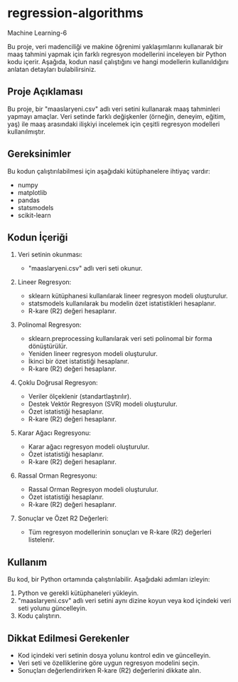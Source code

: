 # regression-algorithms
Machine Learning-6

Bu proje, veri madenciliği ve makine öğrenimi yaklaşımlarını kullanarak bir maaş tahmini yapmak için farklı regresyon modellerini inceleyen bir Python kodu içerir. Aşağıda, kodun nasıl çalıştığını ve hangi modellerin kullanıldığını anlatan detayları bulabilirsiniz.

## Proje Açıklaması

Bu proje, bir "maaslaryeni.csv" adlı veri setini kullanarak maaş tahminleri yapmayı amaçlar. Veri setinde farklı değişkenler (örneğin, deneyim, eğitim, yaş) ile maaş arasındaki ilişkiyi incelemek için çeşitli regresyon modelleri kullanılmıştır.

## Gereksinimler

Bu kodun çalıştırılabilmesi için aşağıdaki kütüphanelere ihtiyaç vardır:

- numpy
- matplotlib
- pandas
- statsmodels
- scikit-learn

## Kodun İçeriği

1. Veri setinin okunması:
   - "maaslaryeni.csv" adlı veri seti okunur.

2. Lineer Regresyon:
   - sklearn kütüphanesi kullanılarak lineer regresyon modeli oluşturulur.
   - statsmodels kullanılarak bu modelin özet istatistikleri hesaplanır.
   - R-kare (R2) değeri hesaplanır.

3. Polinomal Regresyon:
   - sklearn.preprocessing kullanılarak veri seti polinomal bir forma dönüştürülür.
   - Yeniden lineer regresyon modeli oluşturulur.
   - İkinci bir özet istatistiği hesaplanır.
   - R-kare (R2) değeri hesaplanır.

4. Çoklu Doğrusal Regresyon:
   - Veriler ölçeklenir (standartlaştırılır).
   - Destek Vektör Regresyon (SVR) modeli oluşturulur.
   - Özet istatistiği hesaplanır.
   - R-kare (R2) değeri hesaplanır.

5. Karar Ağacı Regresyonu:
   - Karar ağacı regresyon modeli oluşturulur.
   - Özet istatistiği hesaplanır.
   - R-kare (R2) değeri hesaplanır.

6. Rassal Orman Regresyonu:
   - Rassal Orman Regresyon modeli oluşturulur.
   - Özet istatistiği hesaplanır.
   - R-kare (R2) değeri hesaplanır.

7. Sonuçlar ve Özet R2 Değerleri:
   - Tüm regresyon modellerinin sonuçları ve R-kare (R2) değerleri listelenir.

## Kullanım

Bu kod, bir Python ortamında çalıştırılabilir. Aşağıdaki adımları izleyin:

1. Python ve gerekli kütüphaneleri yükleyin.
2. "maaslaryeni.csv" adlı veri setini aynı dizine koyun veya kod içindeki veri seti yolunu güncelleyin.
3. Kodu çalıştırın.

## Dikkat Edilmesi Gerekenler

- Kod içindeki veri setinin dosya yolunu kontrol edin ve güncelleyin.
- Veri seti ve özelliklerine göre uygun regresyon modelini seçin.
- Sonuçları değerlendirirken R-kare (R2) değerlerini dikkate alın.
